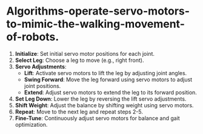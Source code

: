 # Algorithms-operate-servo-motors-to-mimic-the-walking-movement-of-robots.


1. **Initialize**: Set initial servo motor positions for each joint.
2. **Select Leg**: Choose a leg to move (e.g., right front).
3. **Servo Adjustments**: 
   - **Lift**: Activate servo motors to lift the leg by adjusting joint angles.
   - **Swing Forward**: Move the leg forward using servo motors to adjust joint positions.
   - **Extend**: Adjust servo motors to extend the leg to its forward position.
4. **Set Leg Down**: Lower the leg by reversing the lift servo adjustments.
5. **Shift Weight**: Adjust the balance by shifting weight using servo motors.
6. **Repeat**: Move to the next leg and repeat steps 2-5.
7. **Fine-Tune**: Continuously adjust servo motors for balance and gait optimization.
